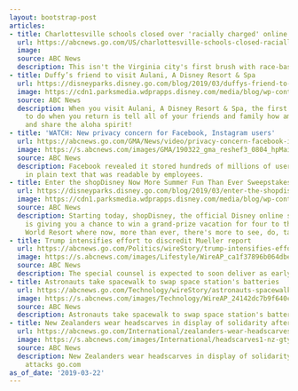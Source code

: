 ```yaml
---
layout: bootstrap-post
articles:
- title: Charlottesville schools closed over 'racially charged' online threat
  url: https://abcnews.go.com/US/charlottesville-schools-closed-racially-charged-online-threat/story?id=61864933
  image: 
  source: ABC News
  description: This isn't the Virginia city's first brush with race-based issues.
- title: Duffy’s friend to visit Aulani, A Disney Resort & Spa
  url: https://disneyparks.disney.go.com/blog/2019/03/duffys-friend-to-visit-aulani-a-disney-resort-spa/
  image: https://cdn1.parksmedia.wdprapps.disney.com/media/blog/wp-content/uploads/2019/03/aul2987976234234234fi.jpg
  source: ABC News
  description: When you visit Aulani, A Disney Resort & Spa, the first thing you want
    to do when you return is tell all of your friends and family how amazing it is
    and share the aloha spirit!
- title: 'WATCH: New privacy concern for Facebook, Instagram users'
  url: https://abcnews.go.com/GMA/News/video/privacy-concern-facebook-instagram-users-61864231
  image: https://s.abcnews.com/images/GMA/190322_gma_reshef3_0804_hpMain_16x9_992.jpg
  source: ABC News
  description: Facebook revealed it stored hundreds of millions of user passwords
    in plain text that was readable by employees.
- title: Enter the shopDisney Now More Summer Fun Than Ever Sweepstakes
  url: https://disneyparks.disney.go.com/blog/2019/03/enter-the-shopdisney-now-more-summer-fun-than-ever-sweepstakes/
  image: https://cdn1.parksmedia.wdprapps.disney.com/media/blog/wp-content/uploads/2019/03/oeithkjgnfdjgfg932.jpg
  source: ABC News
  description: Starting today, shopDisney, the official Disney online shopping destination,
    is giving you a chance to win a grand-prize vacation for four to the Walt Disney
    World Resort where now, more than ever, there's more to see, do, taste and experience.
- title: Trump intensifies effort to discredit Mueller report
  url: https://abcnews.go.com/Politics/wireStory/trump-intensifies-effort-discredit-mueller-report-61863401
  image: https://s.abcnews.com/images/Lifestyle/WireAP_ca1f37896b064dbeab8d718a5a002b3d_16x9_992.jpg
  source: ABC News
  description: The special counsel is expected to soon deliver as early as Friday.
- title: Astronauts take spacewalk to swap space station's batteries
  url: https://abcnews.go.com/Technology/wireStory/astronauts-spacewalk-swap-space-stations-batteries-61863200
  image: https://s.abcnews.com/images/Technology/WireAP_24142dc7b9f640c9bc8cda74c389caf3_16x9_992.jpg
  source: ABC News
  description: Astronauts take spacewalk to swap space station's batteries go.com
- title: New Zealanders wear headscarves in display of solidarity after mosque attacks
  url: https://abcnews.go.com/International/zealanders-wear-headscarves-display-solidarity-mosque-attacks/story?id=61862923
  image: https://s.abcnews.com/images/International/headscarves1-nz-gty-ml-190322_hpMain_16x9_992.jpg
  source: ABC News
  description: New Zealanders wear headscarves in display of solidarity after mosque
    attacks go.com
as_of_date: '2019-03-22'
---
```


